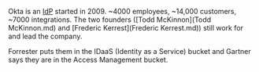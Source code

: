 Okta is an [IdP](IdP.md) started in 2009. ~4000 employees, ~14,000 customers, ~7000 integrations. The two founders ([Todd McKinnon](Todd McKinnon.md) and [Frederic Kerrest](Frederic Kerrest.md)) still work for and lead the company.

Forrester puts them in the IDaaS (Identity as a Service) bucket and Gartner says they are in the Access Management bucket. 